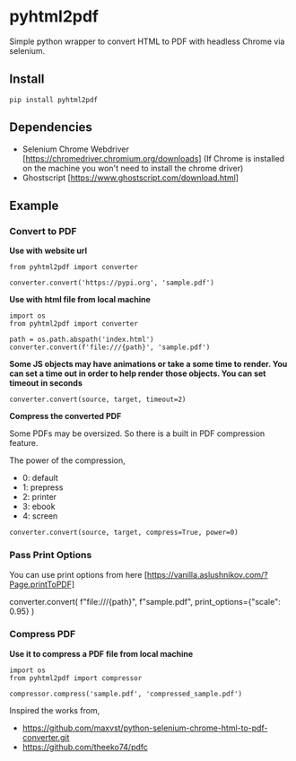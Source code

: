 # pyhtml2pdf
Simple python wrapper to convert HTML to PDF with headless Chrome via selenium.

## Install
```
pip install pyhtml2pdf
```

## Dependencies

 - Selenium Chrome Webdriver [https://chromedriver.chromium.org/downloads] (If Chrome is installed on the machine you won't need to install the chrome driver)
 - Ghostscript [https://www.ghostscript.com/download.html]

## Example

### **Convert to PDF**

**Use with website url**

```
from pyhtml2pdf import converter

converter.convert('https://pypi.org', 'sample.pdf')
```

**Use with html file from local machine**

```
import os
from pyhtml2pdf import converter

path = os.path.abspath('index.html')
converter.convert(f'file:///{path}', 'sample.pdf')
```

**Some JS objects may have animations or take a some time to render. You can set a time out in order to help render those objects. You can set timeout in seconds**

```
converter.convert(source, target, timeout=2)
```

**Compress the converted PDF**

Some PDFs may be oversized. So there is a built in PDF compression feature.

The power of the compression,
 - 0: default
 - 1: prepress
 - 2: printer
 - 3: ebook
 - 4: screen

```
converter.convert(source, target, compress=True, power=0)
```

### **Pass Print Options**

You can use print options from here [https://vanilla.aslushnikov.com/?Page.printToPDF]

converter.convert( f"file:///{path}", f"sample.pdf", print_options={"scale": 0.95} )

### **Compress PDF**

**Use it to compress a PDF file from local machine**

```
import os
from pyhtml2pdf import compressor

compressor.compress('sample.pdf', 'compressed_sample.pdf')
```

Inspired the works from,

 - https://github.com/maxvst/python-selenium-chrome-html-to-pdf-converter.git
 - https://github.com/theeko74/pdfc

